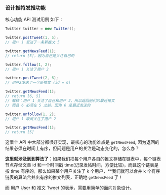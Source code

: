 ### 设计推特发推功能

核心功能 API 测试用例 如下：
```java
Twitter twitter = new Twitter();

twitter.postTweet(1, 5);
// 用户 1 发送了一条新推文 5

twitter.getNewsFeed(1);
// return [5]，因为自己是关注自己的

twitter.follow(1, 2);
// 用户 1 关注了用户 2

twitter.postTweet(2, 6);
// 用户2发送了一个新推文 (id = 6)

twitter.getNewsFeed(1);
// return [6, 5]
// 解释：用户 1 关注了自己和用户 2，所以返回他们的最近推文
// 而且 6 必须在 5 之前，因为 6 是最近发送的

twitter.unfollow(1, 2);
// 用户 1 取消关注了用户 2

twitter.getNewsFeed(1);
// return [5]
```

这借个 API 中大部分都很好实现，最核心的功能难点是 `getNewsFeed`, 因为返回的结果必须在时间上有序，但问题是用户的关注是动态变化的，怎么办？

**这里就涉及到到算法了**：如果我们把每个用户各自的推文存储在链表中，每个链表节点存储文章 id  和一个时间戳 time(记录发帖时间，方便比较)，而且这个链表是按 time 有序的，那么如果某个用户关注了 k 个用户，**我们就可以合并 k 个有序链表的算法合并出有序的推文列表，正确地 `getNewsFeed` 了！

而 用户 User 和 推文 Tweet 的表示，需要用简单的面向对象设计。

